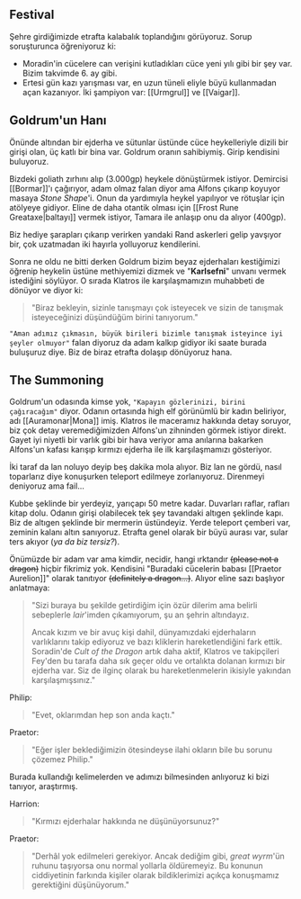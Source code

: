 ---
---  
  
## Festival  
Şehre girdiğimizde etrafta kalabalık toplandığını görüyoruz. Sorup soruşturunca öğreniyoruz ki:  
  
- Moradin'in cücelere can verişini kutladıkları cüce yeni yılı gibi bir şey var. Bizim takvimde 6. ay gibi.  
- Ertesi gün kazı yarışması var, en uzun tüneli eliyle büyü kullanmadan açan kazanıyor. İki şampiyon var: [[Urmgrul]] ve [[Vaigar]].  
  
## Goldrum'un Hanı  
Önünde altından bir ejderha ve sütunlar üstünde cüce heykelleriyle dizili bir girişi olan, üç katlı bir bina var. Goldrum oranın sahibiymiş. Girip kendisini buluyoruz.  
  
Bizdeki goliath zırhını alıp (3.000gp) heykele dönüştürmek istiyor. Demircisi [[Bormar]]'ı çağırıyor, adam olmaz falan diyor ama Alfons çıkarıp koyuyor masaya *Stone Shape*'i. Onun da yardımıyla heykel yapılıyor ve rötuşlar için atölyeye gidiyor. Eline de daha otantik olması için [[Frost Rune Greataxe|baltayı]] vermek istiyor, Tamara ile anlaşıp onu da alıyor (400gp).  
  
Biz hediye şarapları çıkarıp verirken yandaki Rand askerleri gelip yavşıyor bir, çok uzatmadan iki hayırla yolluyoruz kendilerini.  
  
Sonra ne oldu ne bitti derken Goldrum bizim beyaz ejderhaları kestiğimizi öğrenip heykelin üstüne methiyemizi dizmek ve "**Karlsefni**" unvanı vermek istediğini söylüyor. O sırada Klatros ile karşılaşmamızın muhabbeti de dönüyor ve diyor ki:  
> "Biraz bekleyin, sizinle tanışmayı çok isteyecek ve sizin de tanışmak isteyeceğinizi düşündüğüm birini tanıyorum."  
  
`"Aman adımız çıkmasın, büyük birileri bizimle tanışmak isteyince iyi şeyler olmuyor"` falan diyoruz da adam kalkıp gidiyor iki saate burada buluşuruz diye. Biz de biraz etrafta dolaşıp dönüyoruz hana.  
  
## The Summoning  
Goldrum'un odasında kimse yok, `"Kapayın gözlerinizi, birini çağıracağım"` diyor. Odanın ortasında high elf görünümlü bir kadın beliriyor, adı [[Auramonar|Mona]] imiş. Klatros ile maceramız hakkında detay soruyor, biz çok detay veremediğimizden Alfons'un zihninden görmek istiyor direkt. Gayet iyi niyetli bir varlık gibi bir hava veriyor ama anılarına bakarken Alfons'un kafası karışıp kırmızı ejderha ile ilk karşılaşmamızı gösteriyor.  
  
İki taraf da lan noluyo deyip beş dakika mola alıyor. Biz lan ne gördü, nasıl toparlarız diye konuşurken teleport edilmeye zorlanıyoruz. Direnmeyi deniyoruz ama fail...  
  
Kubbe şeklinde bir yerdeyiz, yarıçapı 50 metre kadar. Duvarları raflar, rafları kitap dolu. Odanın girişi olabilecek tek şey tavandaki altıgen şeklinde kapı. Biz de altıgen şeklinde bir mermerin üstündeyiz. Yerde teleport çemberi var, zeminin kalanı altın sanıyoruz. Etrafta genel olarak bir büyü aurası var, sular ters akıyor (*ya da biz tersiz?*).  
  
Önümüzde bir adam var ama kimdir, necidir, hangi ırktandır ~~(please not a dragon)~~ hiçbir fikrimiz yok. Kendisini "Buradaki cücelerin babası [[Praetor Aurelion]]" olarak tanıtıyor ~~(definitely a dragon...)~~. Alıyor eline sazı başlıyor anlatmaya:  
  
> "Sizi buraya bu şekilde getirdiğim için özür dilerim ama belirli sebeplerle *lair*'imden çıkamıyorum, şu an şehrin altındayız.  
>   
> Ancak kızım ve bir avuç kişi dahil, dünyamızdaki ejderhaların varlıklarını takip ediyoruz ve bazı kliklerin hareketlendiğini fark ettik. Soradin'de *Cult of the Dragon* artık daha aktif, Klatros ve takipçileri Fey'den bu tarafa daha sık geçer oldu ve ortalıkta dolanan kırmızı bir ejderha var. Siz de ilginç olarak bu hareketlenmelerin ikisiyle yakından karşılaşmışsınız."  
  
Philip:   
> "Evet, oklarımdan hep son anda kaçtı."  
  
Praetor:  
> "Eğer işler beklediğimizin ötesindeyse ilahi okların bile bu sorunu çözemez Philip."  
  
Burada kullandığı kelimelerden ve adımızı bilmesinden anlıyoruz ki bizi tanıyor, araştırmış.  
  
Harrion:  
> "Kırmızı ejderhalar hakkında ne düşünüyorsunuz?"  
  
Praetor:  
> "Derhâl yok edilmeleri gerekiyor. Ancak dediğim gibi, *great wyrm*'ün ruhunu taşıyorsa onu normal yollarla öldüremeyiz. Bu konunun ciddiyetinin farkında kişiler olarak bildiklerimizi açıkça konuşmamız gerektiğini düşünüyorum."